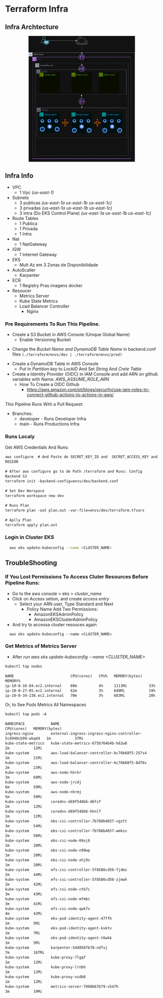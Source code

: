 # Terraform Infra

## Infra Archtecture

<p align="center">  
	<img src=./docs/Infra.drawio.png
	  width="350"
	/>
</p>

## Infra Info
- VPC
  - 1 Vpc *(us-east-1)*
- Subnets
  - 3 publicas *(us-east-1a us-east-1b us-east-1c)*
  - 3 privadas *(us-east-1a us-east-1b us-east-1c)*
  - 3 intra (Do EKS Control Plane) *(us-east-1a us-east-1b us-east-1c)*
- Route Tables
  - 1 Publica 
  - 1 Privada
  - 1 Intra
- Nat
  - 1 NatGateway
- IGW
  - 1 Internet Gateway
- EKS  
  - Mult Az em 3 Zonas de Disponibilidade
- AutoScaller
  - Karpenter
- ECR
  - 1 Registry Pras imagens docker
- Resoucer
  - Metrics Server
  - Kube State Metrics
  - Load Balancer Controller
    - Nginx


### Pre Requirements To Run This Pipeline.

- Create a S3 Bucket in AWS Console (Unique Global Name)
  - Enable Versioning Bucket
* Change the *Bucket Name and DynamoDB Table Name* in backend.conf files `(./terraform/envs/dev | ./terraform/envs/prod)`
- Create a DynamoDB Table in AWS Console
  - Put In *Partition key* to *LockID* And Set *String* And *Crete Table*
- Create a Identity Provider (OIDC) in IAM Console and add ARN on github variables with Name: *AWS_ASSUME_ROLE_ARN*
  - How To Create a OIDC Github
    - https://aws.amazon.com/pt/blogs/security/use-iam-roles-to-connect-github-actions-to-actions-in-aws/


This Pipeline Runs With a Pull Request:
- Branches:
    - developer - Runs Developer Infra
    - main      - Runs Productions Infra

### Runs Localy

Get AWS Credentials And Runs:
```shell
aws configure  # And Paste de SECRET_KEY_ID and  SECRET_ACCESS_KEY and REGION

# After aws configure go to de Path /terraform and Runs: Config Backend S3
terraform init -backend-config=envs/dev/backend.conf

# Set Dev Worspace
terraform workspace new dev

# Runs Plan
terraform plan -out plan.out -var-file=envs/dev/terraform.tfvars

# Aplly Plan
terraform apply plan.out
```


### Login in Cluster EKS
```bash
  aws eks update-kubeconfig --name <CLUSTER_NAME>
```

## TroubleShooting

### If You Lost Permissions To Access Cluter Resources Before Pipeline Runs:
  - Go to the aws console > eks > *cluster_name*
  - Click on Access setion, and create *access entry*
    - Select your ARN user, Type Standard and Next
      - Policy Name Add Two Permissions:
        - AmazonEKSAdminPolicy
        - AmazonEKSClusterAdminPolicy
  - And try to accessa cluster resouces again
```shell
  aws eks update-kubeconfig --name <CLUSTER_NAME>
```  

### Get Metrics of Metrics Server
- After run *aws eks update-kubeconfig --name <CLUSTER_NAME>*
```shell
kubectl top nodes

NAME                          CPU(cores)   CPU%   MEMORY(bytes)   MEMORY%   
ip-10-0-16-84.ec2.internal    88m          4%     1111Mi          33%       
ip-10-0-27-85.ec2.internal    62m          3%     640Mi           19%       
ip-10-0-34-238.ec2.internal   70m          3%     683Mi           20%   
```
Or, to See Pods Metrics All Namespaces
```shell
kubectl top pods -A

NAMESPACE            NAME                                                         CPU(cores)   MEMORY(bytes)   
ingress-nginx        external-ingress-ingress-nginx-controller-5cd948cb99-wkqd4   1m           37Mi            
kube-state-metrics   kube-state-metrics-675b764b4b-h62w8                          2m           12Mi            
kube-system          aws-load-balancer-controller-bc76b68f5-257s4                 1m           21Mi            
kube-system          aws-load-balancer-controller-bc76b68f5-8d76v                 2m           23Mi            
kube-system          aws-node-hkrkr                                               3m           60Mi            
kube-system          aws-node-jrcdj                                               6m           59Mi            
kube-system          aws-node-nhrmj                                               5m           59Mi            
kube-system          coredns-d69f548b6-d6fzf                                      2m           12Mi            
kube-system          coredns-d69f548b6-hhnl7                                      1m           12Mi            
kube-system          ebs-csi-controller-7b788b4657-vgztt                          3m           54Mi            
kube-system          ebs-csi-controller-7b788b4657-wmkss                          2m           50Mi            
kube-system          ebs-csi-node-69xj6                                           1m           20Mi            
kube-system          ebs-csi-node-n99wp                                           1m           20Mi            
kube-system          ebs-csi-node-xhj9s                                           1m           20Mi            
kube-system          efs-csi-controller-5f8586cd56-fjdmz                          2m           44Mi            
kube-system          efs-csi-controller-5f8586cd56-zjmwh                          2m           42Mi            
kube-system          efs-csi-node-ctb7c                                           3m           43Mi            
kube-system          efs-csi-node-mfmbc                                           3m           41Mi            
kube-system          efs-csi-node-qwk7x                                           4m           42Mi            
kube-system          eks-pod-identity-agent-47ffh                                 1m           5Mi             
kube-system          eks-pod-identity-agent-kxktv                                 1m           7Mi             
kube-system          eks-pod-identity-agent-t6wkk                                 1m           5Mi             
kube-system          karpenter-5dd856fb78-ndfxj                                   7m           187Mi           
kube-system          kube-proxy-7lgqf                                             1m           12Mi            
kube-system          kube-proxy-lrnbh                                             1m           12Mi            
kube-system          kube-proxy-xsdb8                                             1m           12Mi            
kube-system          metrics-server-7998667b79-v547h                              3m           19Mi
```